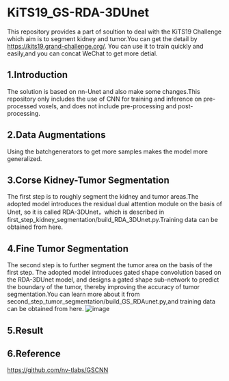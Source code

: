 # KiTS19_GS-RDA-3DUnet
This repository provides a part of soultion to deal with the KiTS19 Challenge which aim is to segment kidney and tumor.You can get the detail by https://kits19.grand-challenge.org/. You can use it to train quickly and easily,and you can concat WeChat to get more detial.
## 1.Introduction
The solution is based on nn-Unet and also make some changes.This repository only includes the use of CNN for training and inference on pre-processed voxels, and does not include pre-processing and post-processing.
## 2.Data Augmentations
Using the batchgenerators to get more samples makes the model more generalized.
## 3.Corse Kidney-Tumor Segmentation
The first step is to roughly segment the kidney and tumor areas.The adopted model introduces the residual dual attention module on the basis of Unet, so it is called RDA-3DUnet，which is described in first_step_kidney_segmentation/build_RDA_3DUnet.py.Training data can be obtained from here.
## 4.Fine Tumor Segmentation
The second step is to further segment the tumor area on the basis of the first step. The adopted model introduces gated shape convolution based on the RDA-3DUnet model, and designs a gated shape sub-network to predict the boundary of the tumor, thereby improving the accuracy of tumor segmentation.You can learn more about it from second_step_tumor_segmentation/build_GS_RDAunet.py,and training data can be obtained from here.
![image](https://github.com/xhwNobody/KiTS19_GS-RDA-3DUnet/tree/master/second_step_tumor_segmentation/model-architecture.jpg)
## 5.Result

## 6.Reference
https://github.com/nv-tlabs/GSCNN
